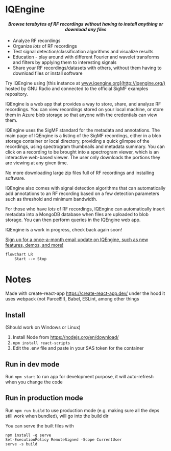 # IQEngine

<h4 style="text-align: center;"><i>Browse terabytes of RF recordings without having to install anything or download any files</i></h4>

* Analyze RF recordings
* Organize *lots* of RF recordings
* Test signal detection/classification algorithms and visualize results
* Education - play around with different Fourier and wavelet transforms and filters by applying them to interesting signals
* Share your RF recordings/datasets with others, without them having to download files or install software

Try IQEngine using [this instance at www.iqengine.org](http://iqengine.org/) hosted by GNU Radio and connected to the official SigMF examples repository.

IQEngine is a web app that provides a way to store, share, and analyze RF recordings.  You can view recordings stored on your local machine, or store them in Azure blob storage so that anyone with the credentials can view them.

IQEngine uses the SigMF standard for the metadata and annotations.  The main page of IQEngine is a listing of the SigMF recordings, either in a blob storage container or local directory, providing a quick glimpse of the recordings, using spectrogram thumbnails and metadata summary.  You can click on a recording to be brought into a spectrogram viewer, which is an interactive web-based viewer.  The user only downloads the portions they are viewing at any given time. 

No more downloading large zip files full of RF recordings and installing software. 

IQEngine also comes with signal detection algorithms that can automatically add annotations to an RF recording based on a few detection parameters such as threshold and minimum bandwidth.  

For those who have *lots* of RF recordings, IQEngine can automatically insert metadata into a MongoDB database when files are uploaded to blob storage.  You can then perform queries in the IQEngine web app.

IQEngine is a work in progress, check back again soon!

[Sign up for a once-a-month email update on IQEngine, such as new features, demos, and more!](https://dashboard.mailerlite.com/forms/299501/77960409531811734/share)

```mermaid
flowchart LR
    Start --> Stop
```

# Notes

Made with create-react-app https://create-react-app.dev/ under the hood it uses webpack (not Parcel!!!), Babel, ESLint, among other things 

## Install

(Should work on Windows or Linux)

1. Install Node from https://nodejs.org/en/download/
2. `npm install react-scripts`
3. Edit the .env file and paste in your SAS token for the container

## Run in dev mode

Run `npm start` to run app for development purpose, it will auto-refresh when you change the code

## Run in production mode

Run `npm run build` to use production mode (e.g. making sure all the deps still work when bundled), will go into the build dir

You can serve the built files with
```
npm install -g serve
Set-ExecutionPolicy RemoteSigned -Scope CurrentUser
serve -s build
```